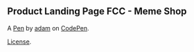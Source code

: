 Product Landing Page FCC - Meme Shop
------------------------------------


A [Pen](https://codepen.io/adambrikman/pen/EBageZ) by [adam](https://codepen.io/adambrikman) on [CodePen](https://codepen.io).

[License](https://codepen.io/adambrikman/pen/EBageZ/license).